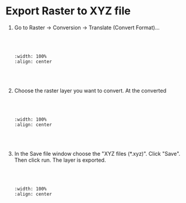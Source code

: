 # Export Raster to XYZ file

1. Go to Raster -> Conversion -> Translate (Convert Format)...

    <br/><br/>
    ```{image} ../../_static/0329task30/img1.png
    :width: 100%
    :align: center
    ```
    <br/><br/>

2. Choose the raster layer you want to convert. At the converted

    <br/><br/>
    ```{image} ../../_static/0329task30/img2.png
    :width: 100%
    :align: center
    ```
    <br/><br/>

3. In the Save file window choose the "XYZ files (*.xyz)". Click "Save". Then click run. The layer is exported.

    <br/><br/>
    ```{image} ../../_static/0329task30/img3.png
    :width: 100%
    :align: center
    ```
    <br/><br/>
